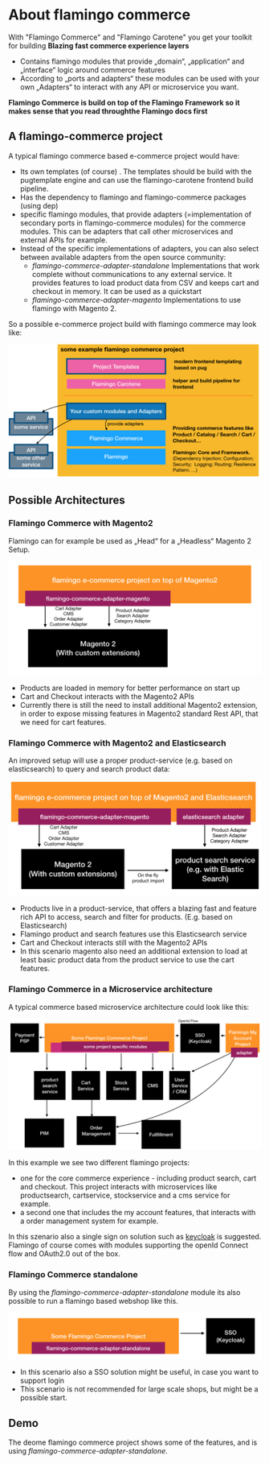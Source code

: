 # About flamingo commerce

With "Flamingo Commerce" and "Flamingo Carotene" you get your toolkit for building **Blazing fast commerce experience layers**

* Contains flamingo modules that provide „domain“, „application“ and „interface“ logic around commerce features
* According to „ports and adapters“ these modules can be used with your own „Adapters“ to interact with any API or microservice you want.

**Flamingo Commerce is build on top of the Flamingo Framework so it makes sense that you read throughthe Flamingo docs first**

## A flamingo-commerce project

A typical flamingo commerce based e-commerce project would have:

* Its own templates (of course) . The templates should be build with the pugtemplate engine and can use the flamingo-carotene frontend build pipeline.
* Has the dependency to flamingo and flamingo-commerce packages (using dep)
* specific flamingo modules, that provide adapters (=implementation of secondary ports in flamingo-commerce modules) for the commerce modules. This can be adapters that call other microservices and external APIs for example.
* Instead of the specific implementations of adapters, you can also select between available adapters from the open source community:
    * *flamingo-commerce-adapter-standalone* Implementations that work complete without communications to any external service. It provides features to load product data from CSV and keeps cart and checkout in memory. It can be used as a quickstart
    * *flamingo-commerce-adapter-magento* Implementations to use flamingo with Magento 2.

So a possible e-commerce project build with flamingo commerce may look like:

![Logo](flamingo-commerce-overview.png)

## Possible Architectures

### Flamingo Commerce with Magento2

Flamingo can for example be used as „Head“ for a „Headless“ Magento 2 Setup.

![Logo](flamingo-magento2.png)

* Products are loaded in memory for better performance on start up
* Cart and Checkout interacts with the Magento2 APIs
* Currently there is still the need to install additional Magento2 extension, in order to expose missing features in Magento2 standard Rest API, that we need for cart features.


### Flamingo Commerce with Magento2 and Elasticsearch

An improved setup will use a proper product-service (e.g. based on elasticsearch) to query and search product data:

![Logo](flamingo-magento2-es.png)

* Products live in a product-service, that offers a blazing fast and feature rich API to access, search and filter for products. (E.g. based on Elasticsearch)
* Flamingo product and search features use this Elasticsearch service
* Cart and Checkout interacts still with the Magento2 APIs
* In this scenario magento also need an additional extension to load at least basic product data from the product service to use the cart features.


### Flamingo Commerce in a Microservice architecture

A typical commerce based microservice architecture could look like this:

![Logo](flamingo-ms.png)

In this example we see two different flamingo projects:

* one for the core commerce experience - including product search, cart and checkout. This project interacts with microservices like productsearch, cartservice, stockservice and a cms service for example.
* a second one that includes the my account features, that interacts with a order management system for example.

In this szenario also a single sign on solution such as [keycloak](https://www.aoe.com/techradar/tools/keycloak.html) is suggested. Flamingo of course comes with modules supporting the openId Connect flow and OAuth2.0 out of the box.


### Flamingo Commerce standalone

By using the *flamingo-commerce-adapter-standalone* module its also possible to run a flamingo based webshop like this.

![Logo](flamingo-standalone.png)

* In this scenario also a SSO solution might be useful, in case you want to support login
* This scenario is not recommended for large scale shops, but might be a possible start.

## Demo

The deome flamingo commerce project shows some of the features, and is using  *flamingo-commerce-adapter-standalone*.